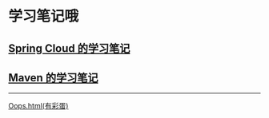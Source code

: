 # 学习笔记哦

## [Spring Cloud 的学习笔记](./md/SpringCloud学习笔记.md)

## [Maven 的学习笔记](./md/maven学习笔记.md)

---

<a href="./oops.html">Oops.html(有彩蛋)</a> 